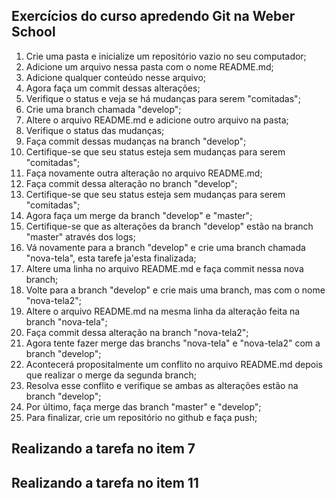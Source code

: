 ## Exercícios do curso apredendo Git na Weber School

1. Crie uma pasta e inicialize um repositório vazio no seu computador;
2. Adicione um arquivo nessa pasta com o nome README.md;
3. Adicione qualquer conteúdo nesse arquivo;
4. Agora faça um commit dessas alterações;
5. Verifique o status e veja se há mudanças para serem "comitadas";
6. Crie uma branch chamada "develop";
7. Altere o arquivo README.md e adicione outro arquivo na pasta;
8. Verifique o status das mudanças;
9. Faça commit dessas mudanças na branch "develop";
10. Certifique-se que seu status esteja sem mudanças para serem "comitadas";
11. Faça novamente outra alteração no arquivo README.md;
12. Faça commit dessa alteração no branch "develop";
13. Certifique-se que seu status esteja sem mudanças para serem "comitadas";
14. Agora faça um merge da branch "develop" e "master";
15. Certifique-se que as alterações da branch "develop" estão na branch "master" através dos logs;
16. Vá novamente para a branch "develop" e crie uma branch chamada "nova-tela", esta tarefe ja'esta finalizada;
17. Altere uma linha no arquivo README.md e faça commit nessa nova branch;
18. Volte para a branch "develop" e crie mais uma branch, mas com o nome "nova-tela2";
19. Altere o arquivo README.md na mesma linha da alteração feita na branch "nova-tela";
20. Faça commit dessa alteração na branch "nova-tela2";
21. Agora tente fazer merge das branchs "nova-tela" e "nova-tela2" com a branch "develop";
22. Acontecerá propositalmente um conflito no arquivo README.md depois que realizar o merge da segunda branch;
23. Resolva esse conflito e verifique se ambas as alterações estão na branch "develop";
24. Por último, faça merge das branch "master" e "develop";
25. Para finalizar, crie um repositório no github e faça push;

## Realizando a tarefa no item 7
## Realizando a tarefa no item 11
